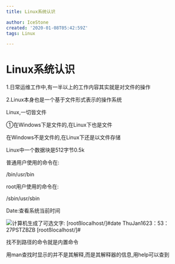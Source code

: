 ```yaml
---
title: Linux系统认识

author: IceStone
created: '2020-01-08T05:42:59Z'
tags: Linux

---
```


# Linux系统认识

1.日常运维工作中,有一半以上的工作内容其实就是对文件的操作

2.Linux本身也是一个基于文件形式表示的操作系统

Linux,一切皆文件

①在Windows下是文件的,在Linux下也是文件

在Windows不是文件的,在Linux下还是以文件存储

Linux中一个数据块是512字节0.5k

 
普通用户使用的命令在:

/bin/usr/bin

root用户使用的命令在:

/sbin/usr/sbin

 
Date:查看系统当前时间

![计算机生成了可选文字:
[rootßlocalhost/]#date
ThuJan1623：53：27PSTZBZB
[rootßlocalhost/]#](images/1fdc1381-3893-4714-9159-a1888e733835.png) 

找不到路径的命令就是内置命令

用man查找时显示的并不是其解释,而是其解释器的信息,用help可以查到

 
 
